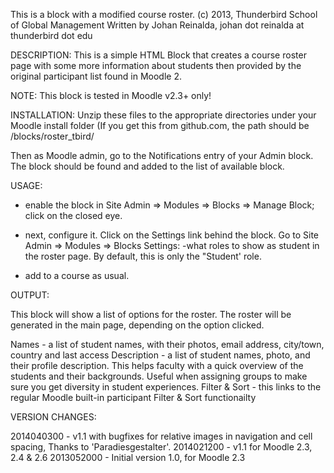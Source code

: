 This is a block with a modified course roster.
(c) 2013, Thunderbird School of Global Management
Written by Johan Reinalda,  johan dot reinalda at thunderbird dot edu

DESCRIPTION:
This is a simple HTML Block that creates a course roster page with some more information about students
then provided by the original participant list found in Moodle 2.

NOTE:
This block is tested in Moodle v2.3+ only!

INSTALLATION:
Unzip these files to the appropriate directories under your Moodle install <blocks> folder
(If you get this from github.com, the path should be <html>/blocks/roster_tbird/

Then as Moodle admin, go to the Notifications entry of your Admin block.
The block should be found and added to the list of available block.

USAGE:
* enable the block in Site Admin => Modules => Blocks => Manage Block; click on the closed eye.

* next, configure it. Click on the Settings link behind the block. Go to Site Admin => Modules => Blocks
  Settings:
  -what roles to show as student in the roster page. By default, this is only the "Student' role.

* add to a course as usual.

OUTPUT:

This block will show a list of options for the roster. The roster will be generated in the main page,
depending on the option clicked.

Names - a list of student names, with their photos, email address, city/town, country and last access
Description - a list of student names, photo, and their profile description.
  This helps faculty with a quick overview of the students and their backgrounds. Useful when assigning
  groups to make sure you get diversity in student experiences.
Filter & Sort -  this links to the regular Moodle built-in participant Filter & Sort functionailty 
     
	
VERSION CHANGES:

2014040300 - v1.1 with bugfixes for relative images in navigation and cell spacing,
             Thanks to 'Paradiesgestalter'.
2014021200 - v1.1 for Moodle 2.3, 2.4 & 2.6
2013052000 - Initial version 1.0, for Moodle 2.3
